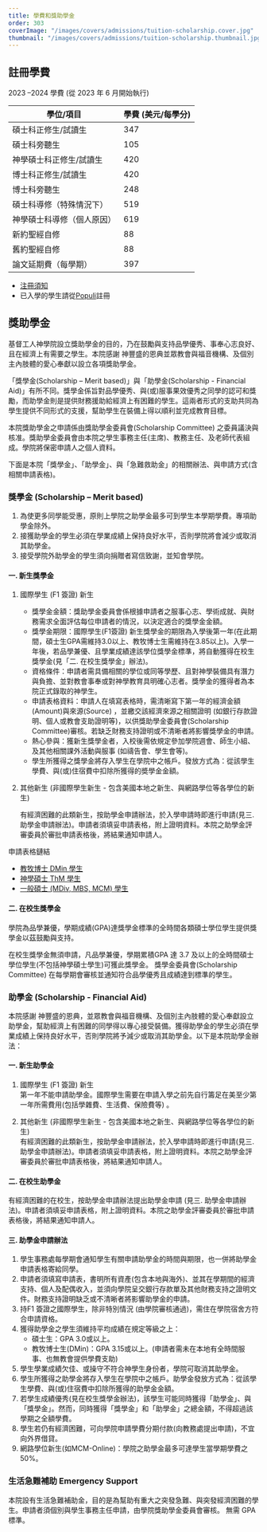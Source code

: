 ```yaml
---
title: 學費和獎助學金
order: 303
coverImage: "/images/covers/admissions/tuition-scholarship.cover.jpg"
thumbnail: "/images/covers/admissions/tuition-scholarship.thumbnail.jpg"
---
```


## 註冊學費

2023 –2024 學費 (從 2023 年 6 月開始執行)

| 學位/項目                  | 學費 (美元/每學分) |
| -------------------------- | ------------------ |
| 碩士科正修生/試讀生        | 347                |
| 碩士科旁聽生               | 105                |
| 神學碩士科正修生/試讀生    | 420                |
| 博士科正修生/試讀生        | 420                |
| 博士科旁聽生               | 248                |
| 碩士科導修（特殊情況下）   | 519                |
| 神學碩士科導修（個人原因） | 619                |
| 新約聖經自修               | 88                 |
| 舊約聖經自修               | 88                 |
| 論文延期費（每學期）       | 397                |

- [注冊須知](/zh/academic/registration-notice)
- 已入學的學生請從[Populi](https://cwts.populiweb.com/)註冊

## 獎助學金

基督工人神學院設立獎助學金的目的，乃在鼓勵與支持品學優秀、事奉心志良好、且在經濟上有需要之學生。本院感謝 神豐盛的恩典並眾教會與福音機構、及個別主內肢體的愛心奉獻以設立各項獎助學金。

「獎學金(Scholarship – Merit based)」與「助學金(Scholarship - Financial Aid)」有所不同。獎學金係旨對品學優秀、與(或)服事果效優秀之同學的認可和獎勵，而助學金則是提供財務援助給經濟上有困難的學生。這兩者形式的支助共同為學生提供不同形式的支援，幫助學生在裝備上得以順利並完成教育目標。

本院獎助學金之申請係由獎助學金委員會(Scholarship Committee) 之委員議決與核准。獎助學金委員會由本院之學生事務主任(主席)、教務主任、及老師代表組成。學院將保密申請人之個人資料。

下面是本院「獎學金」、「助學金」、與「急難救助金」的相關辦法、與申請方式(含相關申請表格)。

### 獎學金 (Scholarship – Merit based)

1. 為使更多同學能受惠，原則上學院之助學金最多可到學生本學期學費。專項助學金除外。
2. 接獲助學金的學生必須在學業成績上保持良好水平，否則學院將會減少或取消其助學金。
3. 接受學院外助學金的學生須向捐贈者寫信致謝，並知會學院。

#### 一.	新生獎學金

1. 國際學生 (F1 簽證) 新生
    -	獎學金金額：獎助學金委員會係根據申請者之服事心志、學術成就、與財務需求全面評估每位申請者的情況，以決定適合的獎學金金額。
    -	獎學金期限：國際學生(F1簽證) 新生獎學金的期限為入學後第一年(在此期間，碩士生GPA需維持3.0以上、教牧博士生需維持在3.85以上)。入學一年後，若品學兼優、且學業成績達該學位獎學金標準，將自動獲得在校生獎學金(見「二. 在校生獎學金」辦法)。
    -	資格條件：申請者需具備相關的學位或同等學歷、且對神學裝備具有潛力與負擔、並對教會事奉或對神學教育具明確心志者。獎學金的獲得者為本院正式錄取的神學生。
   -	申請表格資料：申請人在填寫表格時，需清晰寫下第一年的經濟金額(Amount)與來源(Source) ，並繳交該經濟來源之相關證明 (如銀行存款證明、個人或教會支助證明等)，以供獎助學金委員會(Scholarship Committee)審核。若缺乏財務支持證明或不清晰者將影響獎學金的申請。
   -	熱心參與：獲新生獎學金者，入校後需依規定參加學院週會、師生小組、及其他相關課外活動與服事 (如禱告會、學生會等)。
   -	學生所獲得之獎學金將存入學生在學院中之帳戶。發放方式為：從該學生學費、與(或)住宿費中扣除所獲得的奬學金金額。 
2. 其他新生 (非國際學生新生 - 包含美國本地之新生、與網路學位等各學位的新生) 

    有經濟困難的此類新生，按助學金申請辦法，於入學申請時即進行申請(見三. 助學金申請辦法)。申請者須填妥申請表格，附上證明資料。本院之助學金評審委員於審批申請表格後，將結果通知申請人。


申請表格鏈結
- [教牧博士 DMin 學生](/docs/admissions/Scholarship-DMin-updated-10312023v3.pdf)
- [神學碩士 ThM 學生](/docs/admissions/Scholarship-ThM-updated-10312023v3.pdf)
- [一般碩士 (MDiv, MBS, MCM) 學生](/docs/admissions/Scholarship-Master-updated-10252023v3.pdf)

#### 二.	在校生獎學金
學院為品學兼優，學期成績(GPA)達獎學金標準的全時間各類碩士學位學生提供獎學金以茲鼓勵與支持。

在校生獎學金無須申請，凡品學兼優，學期累積GPA 達 3.7 及以上的全時間碩士學位學生(不包括神學碩士學生)可獲此獎學金。 獎學金委員會(Scholarship Committee) 在每學期會審核並通知符合品學優秀且成績達到標準的學生。

### 助學金 (Scholarship - Financial Aid)
本院感謝 神豐盛的恩典，並眾教會與福音機構、及個別主內肢體的愛心奉獻設立助學金，幫助經濟上有困難的同學得以專心接受裝備。獲得助學金的學生必須在學業成績上保持良好水平，否則學院將予減少或取消其助學金。以下是本院助學金辦法：

#### 一. 新生助學金
1. 國際學生 (F1 簽證) 新生 \
第一年不能申請助學金。國際學生需要在申請入學之前先自行籌足在美至少第一年所需費用(包括學雜費、生活費、保險費等) 。

2. 其他新生 (非國際學生新生 - 包含美國本地之新生、與網路學位等各學位的新生)  
有經濟困難的此類新生，按助學金申請辦法，於入學申請時即進行申請(見三. 助學金申請辦法)。申請者須填妥申請表格，附上證明資料。本院之助學金評審委員於審批申請表格後，將結果通知申請人。 

#### 二.	在校生助學金
有經濟困難的在校生，按助學金申請辦法提出助學金申請 (見三. 助學金申請辦法)。申請者須填妥申請表格，附上證明資料。本院之助學金評審委員於審批申請表格後，將結果通知申請人。

#### 三. 助學金申請辦法
1. 學生事務處每學期會通知學生有關申請助學金的時間與期限，也一併將助學金申請表格寄給同學。
2. 申請者須填寫申請表，書明所有資產(包含本地與海外)、並其在學期間的經濟支持、個人及配偶收入，並須向學院呈交銀行存款單及其他財務支持之證明文件。財務支持證明缺乏或不清晰者將影響助學金的申請。
3. 持F1 簽證之國際學生，除非特別情況 (由學院審核通過)，需住在學院宿舍方符合申請資格。
4. 獲得助學金之學生須維持平均成績在規定等級之上：
    - 碩士生：GPA 3.0或以上。 
    - 教牧博士生(DMin)：GPA 3.15或以上。(申請者需未在本地有全時間服事、也無教會提供學費支助)
5. 學生學業成績欠佳、或操守不符合神學生身份者，學院可取消其助學金。
6. 學生所獲得之助學金將存入學生在學院中之帳戶。助學金發放方式為：從該學生學費、與(或)住宿費中扣除所獲得的助學金金額。 
7. 若學生成績優秀(見在校生獎學金辦法)，該學生可能同時獲得「助學金」、與「獎學金」。然而，同時獲得「獎學金」和「助學金」之總金額，不得超過該學期之全額學費。
8. 學生若仍有經濟困難，可向學院申請學費分期付款(向教務處提出申請)，不宜向外界借貸。 
9. 網路學位新生(如MCM-Online)：學院之助學金最多可達學生當學期學費之50%。 

### 生活急難補助 Emergency Support
本院設有生活急難補助金，目的是為幫助有重大之突發急難、與突發經濟困難的學生。申請者須個別與學生事務主任申請，由學院獎助學金委員會審核。 無需 GPA 標準。

